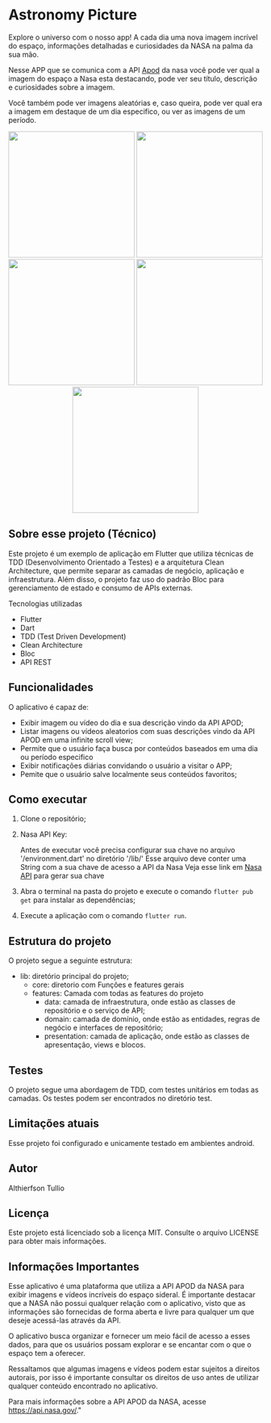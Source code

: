 # Astronomy Picture

Explore o universo com o nosso app! A cada dia uma nova imagem incrível do espaço, informações detalhadas e curiosidades da NASA na palma da sua mão.

Nesse APP que se comunica com a API [Apod](https://api.nasa.gov/) da nasa você pode ver qual a imagem do espaço a Nasa esta destacando, pode ver seu título, descrição e curiosidades sobre a imagem.

Você também pode ver imagens aleatórias e, caso queira, pode ver qual era a imagem em destaque de um dia especifico, ou ver as imagens de um período.

<div align="center">
  <img src="https://user-images.githubusercontent.com/42945474/236709001-4cecff40-ad36-4557-bd11-78305429daad.jpg", width="250px"/>
  <img src="https://user-images.githubusercontent.com/42945474/236709088-b196bcee-e0b8-42c5-b0ac-3297f1b8bdd1.jpg", width="250px"/>
  <img src="https://user-images.githubusercontent.com/42945474/236709130-4cc5631b-60d6-4a07-b54f-3a11a74b56fa.jpg", width="250px"/>
  <img src="https://user-images.githubusercontent.com/42945474/236709156-e23d03d7-b00f-43fa-9ef5-ff0adf7ebbd3.jpg", width="250px"/>
  <img src="https://user-images.githubusercontent.com/42945474/236709169-e1f29a49-3b81-4f7c-aa29-5d985257d59e.jpg", width="250px"/>
</div>

## Sobre esse projeto (Técnico)

Este projeto é um exemplo de aplicação em Flutter que utiliza técnicas de TDD (Desenvolvimento Orientado a Testes) e a arquitetura Clean Architecture, que permite separar as camadas de negócio, aplicação e infraestrutura. Além disso, o projeto faz uso do padrão Bloc para gerenciamento de estado e consumo de APIs externas.

Tecnologias utilizadas
- Flutter
- Dart
- TDD (Test Driven Development)
- Clean Architecture
- Bloc
- API REST


## Funcionalidades
O aplicativo é capaz de:

- Exibir imagem ou vídeo do dia e sua descrição vindo da API APOD;
- Listar imagens ou vídeos aleatorios com suas descrições vindo da API APOD em uma infinite scroll view;
- Permite que o usuário faça busca por conteúdos baseados em uma dia ou período especifico
- Exibir notificações diárias convidando o usuário a visitar o APP;
- Pemite que o usuário salve localmente seus conteúdos favoritos;

## Como executar
1. Clone o repositório;

2. Nasa API Key:

      Antes de executar você precisa configurar sua chave no arquivo '/environment.dart' no diretório '/lib/'
      Esse arquivo deve conter uma String com a sua chave de acesso a API da Nasa
      Veja esse link em [Nasa API](https://api.nasa.gov/) para gerar sua chave

3. Abra o terminal na pasta do projeto e execute o comando ```flutter pub get``` para instalar as dependências;
4. Execute a aplicação com o comando ```flutter run```.

## Estrutura do projeto
O projeto segue a seguinte estrutura:

- lib: diretório principal do projeto;
  - core: diretorio com Funções e features gerais
  - features: Camada com todas as features do projeto
    - data: camada de infraestrutura, onde estão as classes de repositório e o serviço de API;
    - domain: camada de domínio, onde estão as entidades, regras de negócio e interfaces de repositório;
    - presentation: camada de aplicação, onde estão as classes de apresentação, views e blocos.

## Testes
O projeto segue uma abordagem de TDD, com testes unitários em todas as camadas. Os testes podem ser encontrados no diretório test.

## Limitações atuais
Esse projeto foi configurado e unicamente testado em ambientes android.

## Autor
Althierfson Tullio

## Licença
Este projeto está licenciado sob a licença MIT. Consulte o arquivo LICENSE para obter mais informações.

## Informações Importantes
Esse aplicativo é uma plataforma que utiliza a API APOD da NASA para exibir imagens e vídeos incríveis do espaço sideral. É importante destacar que a NASA não possui qualquer relação com o aplicativo, visto que as informações são fornecidas de forma aberta e livre para qualquer um que deseje acessá-las através da API.

O aplicativo busca organizar e fornecer um meio fácil de acesso a esses dados, para que os usuários possam explorar e se encantar com o que o espaço tem a oferecer.

Ressaltamos que algumas imagens e vídeos podem estar sujeitos a direitos autorais, por isso é importante consultar os direitos de uso antes de utilizar qualquer conteúdo encontrado no aplicativo.

Para mais informações sobre a API APOD da NASA, acesse https://api.nasa.gov/."
